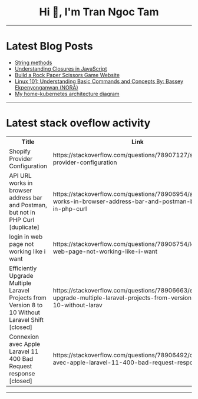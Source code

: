 <h1 align="center">Hi 👋, I'm Tran Ngoc Tam</h1>

---

# Latest Blog Posts 
<!-- BLOG-POST-LIST:START -->
- [String methods](https://dev.to/sabrina_abcdna123/string-methods-jd3)
- [Understanding Closures in JavaScript](https://dev.to/jps27cse/understanding-closures-in-javascript-4o1p)
- [Build a Rock Paper Scissors Game Website](https://dev.to/abhishekgurjar/build-a-rock-paper-scissors-game-website-6l7)
- [Linux 101: Understanding Basic Commands and Concepts By: Bassey Ekpenyonganwan &lpar;NORA&rpar;](https://dev.to/nora_b/linux-101-understanding-basic-commands-and-concepts-by-bassey-ekpenyonganwan-nora-2lap)
- [My home-kubernetes architecture diagram](https://dev.to/matoruru/my-home-kubernetes-architecture-diagram-1ijj)
<!-- BLOG-POST-LIST:END -->

---

# Latest stack oveflow activity
<table>
  <tr><th>Title</th><th>Link</th></tr>
  <!-- STACKOVERFLOW:START --><tr><td>Shopify Provider Configuration</td><td>https://stackoverflow.com/questions/78907127/shopify-provider-configuration</td></tr><tr><td>API URL works in browser address bar and Postman, but not in PHP Curl [duplicate]</td><td>https://stackoverflow.com/questions/78906954/api-url-works-in-browser-address-bar-and-postman-but-not-in-php-curl</td></tr><tr><td>login in web page not working like i want</td><td>https://stackoverflow.com/questions/78906754/login-in-web-page-not-working-like-i-want</td></tr><tr><td>Efficiently Upgrade Multiple Laravel Projects from Version 8 to 10 Without Laravel Shift [closed]</td><td>https://stackoverflow.com/questions/78906663/efficiently-upgrade-multiple-laravel-projects-from-version-8-to-10-without-larav</td></tr><tr><td>Connexion avec Apple Laravel 11 400 Bad Request response [closed]</td><td>https://stackoverflow.com/questions/78906492/connexion-avec-apple-laravel-11-400-bad-request-response</td></tr><!-- STACKOVERFLOW:END -->
</table>

---


